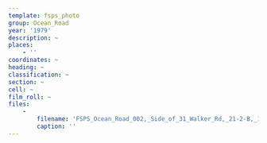 ```yaml
---
template: fsps_photo
group: Ocean_Road
year: '1979'
description: ~
places:
    - ''
coordinates: ~
heading: ~
classification: ~
section: ~
cell: ~
film_roll: ~
files:
    -
        filename: 'FSPS_Ocean_Road_002,_Side_of_31_Walker_Rd,_21-2-B,_1979.png'
        caption: ''
---
```

